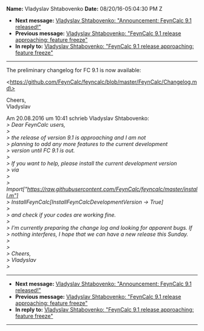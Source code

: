 **Name:** Vladyslav Shtabovenko
**Date:** 08/20/16-05:04:30 PM Z

  - **Next message:** [Vladyslav Shtabovenko: "Announcement: FeynCalc
    9.1 released\!"](1106.html)
  - **Previous message:** [Vladyslav Shtabovenko: "FeynCalc 9.1 release
    approaching: feature freeze"](1104.html)
  - **In reply to:** [Vladyslav Shtabovenko: "FeynCalc 9.1 release
    approaching: feature freeze"](1104.html)

-----

The preliminary changelog for FC 9.1 is now available:  

\<https://github.com/FeynCalc/feyncalc/blob/master/FeynCalc/Changelog.md\>  

Cheers,  
Vladyslav  

Am 20.08.2016 um 10:41 schrieb Vladyslav Shtabovenko:  
*\> Dear FeynCalc users,*  
*\>*  
*\> the release of version 9.1 is approaching and I am not*  
*\> planning to add any more features to the current development*  
*\> version until FC 9.1 is out.*  
*\>*  
*\> If you want to help, please install the current development
version*  
*\> via*  
*\>*  
*\>
Import["https://raw.githubusercontent.com/FeynCalc/feyncalc/master/install.m"]*  
*\> InstallFeynCalc[InstallFeynCalcDevelopmentVersion -\>
True]*  
*\>*  
*\> and check if your codes are working fine.*  
*\>*  
*\> I'm currently preparing the change log and looking for apparent
bugs. If*  
*\> nothing interferes, I hope that we can have a new release this
Sunday.*  
*\>*  
*\>*  
*\> Cheers,*  
*\> Vladyslav*  
*\>*  

-----

  - **Next message:** [Vladyslav Shtabovenko: "Announcement: FeynCalc
    9.1 released\!"](1106.html)
  - **Previous message:** [Vladyslav Shtabovenko: "FeynCalc 9.1 release
    approaching: feature freeze"](1104.html)
  - **In reply to:** [Vladyslav Shtabovenko: "FeynCalc 9.1 release
    approaching: feature freeze"](1104.html)

-----

